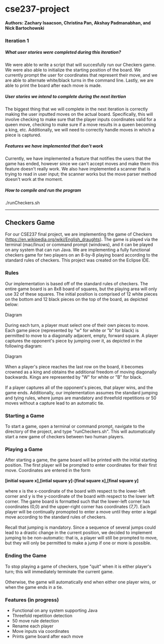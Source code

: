 # cse237-project

#### Authors: Zachary Isaacson, Christina Pan, Akshay Padmanabhan, and Nick Bartochowski

### Iteration 1

##### What user stories were completed during this iteration?

We were able to write a script that will succesfully run our Checkers game. We were also able to initialize the starting position of the board. We currently prompt the user for coordinates that represent their move, and we are able to alternate white/black turns in the command line. Lastly, we are able to print the board after each move is made. 

##### User stories we intend to complete during the next itertion

The biggest thing that we will complete in the next iteration is correctly making the user inputted moves on the actual board. Specifically, this will involve checking to make sure that the player inputs coordinates valid for a queen move, checking to make sure if a move results in a queen becoming a king, etc. Additionally, we will need to correctly handle moves in which a piece is captured. 

##### Features we have implemented that don't work

Currently, we have implemented a feature that notifies the users that the game has ended, however since we can't accept moves and make them this feature doesn't really work. We also have implemented a scanner that is trying to read in user input; the scanner works but the move parser method doesn't work at the moment.

##### How to compile and run the program
./runCheckers.sh

------------------------------------

## Checkers Game

For our CSE237 final project, we are implementing the game of Checkers (https://en.wikipedia.org/wiki/English_draughts). The game is played via the terminal (mac/linux) or command prompt (windows), and it can be played on any system that can run Java. We are implementing a fully functional checkers game for two players on an 8-by-8 playing board according to the standard rules of checkers. This project was created on the Eclipse IDE.

### Rules
Our implementation is based off of the standard rules of checkers. The entire game board is an 8x8 board of squares, but the playing area will only use 32 of these squares. The initial position is comprised of 12 white pieces on the bottom and 12 black pieces on the top of the board, as depicted below:<br><br>
Diagram<br><br>
During each turn, a player must select one of their own pieces to move. Each game piece (represented by "w" for white or "b" for black) is permitted to move to a diagonally adjacent, empty, forward square. A player captures the opponent's piece by jumping over it, as depicted in the following diagram:<br><br>
Diagram<br><br>
When a player's piece reaches the last row on the board, it becomes crowned as a king and obtains the additional freedom of moving diagonally backwards. Kings are represented by "W" for white or "B" for black.<br><br>
If a player captures all of the opponent's pieces, that player wins, and the game ends.
Additionally, our implementation assumes the standard jumping and tying rules, where jumps are mandatory and threefold repetitions or 50 moves without a capture lead to an automatic tie. 

### Starting a Game
To start a game, open a terminal or command prompt, navigate to the directory of the project, and type "runCheckers.sh". This will automatically start a new game of checkers between two human players.

### Playing a Game
After starting a game, the game board will be printed with the initial starting position. The first player will be prompted to enter coordinates for their first move. Coordinates are entered in the form<br><br>
**[initial square x],[intial square y]-[final square x],[final square y]**<br><br>
where x is the x-coordinate of the board with respect to the lower-left corner and y is the y-coordinate of the board with respect to the lower left corner. The game board is formatted such that the lower-left corner has coordinates (0,0) and the upper-right corner has coordinates (7,7). Each player will be continually promopted to enter a move until they enter a legal move according to the standard rules of checkers.<br><br>
Recall that jumping is mandatory. Since a sequence of several jumps could lead to a drastic change in the current position, we decided to implement jumping to be non-automatic: that is, a player will still be prompted to move, but they will only be permitted to make a jump if one or more is possible.

### Ending the Game
To stop playing a game of checkers, type "quit" when it is either player's turn; this will immediately terminate the current game.<br><br>
Otherwise, the game will automatically end when either one player wins, or when the game ends in a tie.

### Features (in progress)
- Functional on any system supporting Java
- Threefold repetition detection
- 50 move rule detection
- Rename each player
- Move inputs via coordinates
- Prints game board after each move

